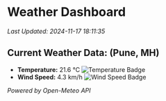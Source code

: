 
# Weather Dashboard

_Last Updated: 2024-11-17 18:11:35_

## Current Weather Data: (Pune, MH)
- **Temperature:** 21.6 °C ![Temperature Badge](https://img.shields.io/badge/Temperature-Medium%20Temp-green)
- **Wind Speed:** 4.3 km/h ![Wind Speed Badge](https://img.shields.io/badge/Wind%20Speed-Low%20Wind-blue)

*Powered by Open-Meteo API*

